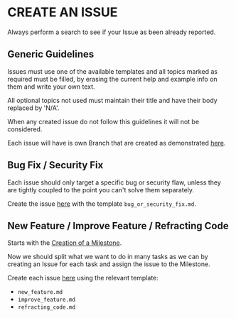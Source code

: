 # CREATE AN ISSUE

Always perform a search to see if your Issue as been already reported.


## Generic Guidelines

Issues must use one of the available templates and all topics marked as required must be filled, by erasing the current
help and example info on them and write your own text.

All optional topics not used must maintain their title and have their body replaced by 'N/A'.

When any created issue do not follow this guidelines it will not be considered.

Each issue will have is own Branch that are created as demonstrated [here](docs/how-to/create_branches).


## Bug Fix / Security Fix

Each issue should only target a specific bug or security flaw, unless they are tightly coupled to the point you can't
solve them separately.

Create the issue [here](https://gitlab.com/exadra37-docker-compose/traefik/issues/new) with the template
`bug_or_security_fix.md`.


## New Feature / Improve Feature / Refracting Code

Starts with the [Creation of a Milestone](https://gitlab.com/exadra37-docker-compose/traefik/milestones/new).

Now we should split what we want to do in many tasks as we can by creating an Issue for each task and assign the issue
to the Milestone.

Create each issue [here](https://gitlab.com/exadra37-docker-compose/traefik/issues/new) using the relevant template:

* `new_feature.md`
* `improve_feature.md`
* `refracting_code.md`
